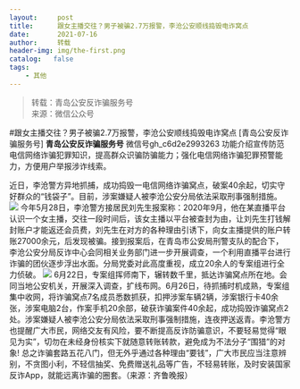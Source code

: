 ```yaml
---
layout:     post
title:      跟女主播交往？男子被骗2.7万报警，李沧公安顺线捣毁电诈窝点
date:       2021-07-16
author:     转载
header-img: img/the-first.png
catalog:   false
tags:
    - 其他
---
```


<blockquote><p>转载：青岛公安反诈骗服务号<br>
来源：微信公众号</p></blockquote>

#跟女主播交往？男子被骗2.7万报警，李沧公安顺线捣毁电诈窝点
[青岛公安反诈骗服务号]
**青岛公安反诈骗服务号**
微信号gh_c6d2e2993263
功能介绍宣传防范电信网络诈骗犯罪知识，提高群众识骗防骗能力；强化电信网络诈骗犯罪预警能力，方便用户举报涉诈线索。

近日，李沧警方异地抓捕，成功捣毁一电信网络诈骗窝点，破案40余起，切实守好群众的“钱袋子”。目前，涉案嫌疑人被李沧公安分局依法采取刑事强制措施。
![]({{site.baseurl}}/postimg/1GjWwxYB3dkaiaic4iavXZlgwKicfwFbuamojibictn5HLRPn4OicibO6uLuHXeIQ9cMNTWNzbzcBJY5OVqBTly4Po6D3Q.jpeg)
今年5月28日，李沧警方接居民刘先生报案称：2020年9月，他在某直播平台认识一个女主播，交往一段时间后，该女主播以平台被查封为由，让刘先生打钱解封账户才能返还会员费，刘先生在对方的各种理由引诱下，向女主播提供的账户转账27000余元，后发现被骗。接到报案后，在青岛市公安局刑警支队的配合下，李沧公安分局反诈中心会同相关业务部门进一步开展调查，一个利用直播平台进行诈骗的团伙逐步浮出水面。分局党委对此高度重视，成立20余人的专案组进行全力侦破。
![]({{site.baseurl}}/postimg/1GjWwxYB3dkaiaic4iavXZlgwKicfwFbuamoibfEHvaia2s3nlibekDrMTk0134qXe1ZgkRlcf27tEibpkJD06dTRbrsuQ.jpeg)
6月22日，专案组挥师南下，辗转数千里，抵达诈骗窝点所在地。会同当地公安机关，开展深入调查，扩线布网。6月26日，待抓捕时机成熟，专案组集中收网，将诈骗窝点7名成员悉数抓获，扣押涉案车辆2辆，涉案银行卡40余张，涉案电脑2台，作案手机20余部，破获诈骗案件40余起，成功捣毁诈骗窝点2处。涉案嫌疑人被李沧公安分局依法采取刑事强制措施，连夜押送返青。李沧警方也提醒广大市民，网络交友有风险，要不断提高反诈防骗意识，不要轻易觉得“眼见为实”，切勿在未经身份核实下就随意转账转款，避免成为不法分子“围猎”的对象!
总之诈骗套路五花八门，但无外乎通过各种理由“要钱”，广大市民应当注意辨别，不贪图小利，不轻信抽奖、免费赠送礼品等广告，不轻易转账，及时安装国家反诈App，就能远离诈骗的圈套。（来源：齐鲁晚报）
